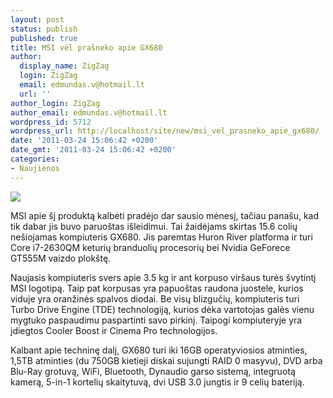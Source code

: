```yaml
---
layout: post
status: publish
published: true
title: MSI vėl prašneko apie GX680
author:
  display_name: ZigZag
  login: ZigZag
  email: edmundas.v@hotmail.lt
  url: ''
author_login: ZigZag
author_email: edmundas.v@hotmail.lt
wordpress_id: 5712
wordpress_url: http://localhost/site/new/msi_vel_prasneko_apie_gx680/
date: '2011-03-24 15:06:42 +0200'
date_gmt: '2011-03-24 15:06:42 +0200'
categories:
- Naujienos
---
```

<div class="imgright"><img src="http://technews.lt/upload/msi_gt680_and_gx680_intel_sandy_bridge_gaming_laptops.jpg"  /></div>
<p>MSI apie šį produktą kalbėti pradėjo dar sausio mėnesį, tačiau panašu, kad tik dabar jis buvo paruoštas išleidimui. Tai žaidėjams skirtas 15.6 colių nešiojamas kompiuteris GX680. Jis paremtas Huron River platforma ir turi Core i7-2630QM keturių branduolių procesorių bei Nvidia GeForece GT555M vaizdo plokštę. </p>
<p>Naujasis kompiuteris svers apie 3.5 kg ir ant korpuso viršaus turės švytintį MSI logotipą. Taip pat korpusas yra papuoštas raudona juostele, kurios viduje yra oranžinės spalvos diodai. Be visų blizgučių, kompiuteris turi Turbo Drive Engine (TDE) technologiją, kurios dėka vartotojas galės vienu mygtuko paspaudimu paspartinti savo pirkinį. Taipogi kompiuteryje yra įdiegtos Cooler Boost ir Cinema Pro technologijos.</p>
<p>Kalbant apie techninę dalį, GX680 turi iki 16GB operatyviosios atminties, 1,5TB atminties (du 750GB kietieji diskai sujungti RAID 0 masyvu), DVD arba Blu-Ray grotuvą, WiFi, Bluetooth, Dynaudio garso sistemą, integruotą kamerą, 5-in-1 kortelių skaitytuvą, dvi USB 3.0 jungtis ir 9 celių bateriją.<br /></p>
